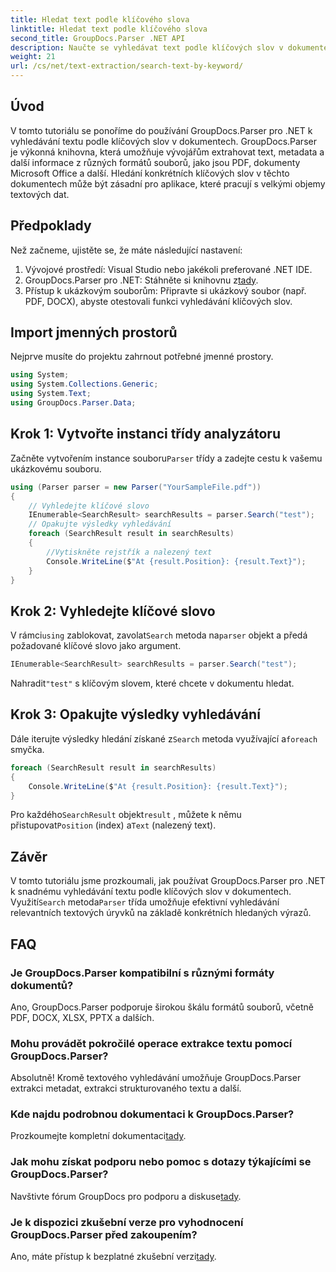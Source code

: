 ```yaml
---
title: Hledat text podle klíčového slova
linktitle: Hledat text podle klíčového slova
second_title: GroupDocs.Parser .NET API
description: Naučte se vyhledávat text podle klíčových slov v dokumentech pomocí GroupDocs.Parser for .NET. Snadno efektivně extrahujte relevantní obsah.
weight: 21
url: /cs/net/text-extraction/search-text-by-keyword/
---
```

## Úvod
V tomto tutoriálu se ponoříme do používání GroupDocs.Parser pro .NET k vyhledávání textu podle klíčových slov v dokumentech. GroupDocs.Parser je výkonná knihovna, která umožňuje vývojářům extrahovat text, metadata a další informace z různých formátů souborů, jako jsou PDF, dokumenty Microsoft Office a další. Hledání konkrétních klíčových slov v těchto dokumentech může být zásadní pro aplikace, které pracují s velkými objemy textových dat.
## Předpoklady
Než začneme, ujistěte se, že máte následující nastavení:
1. Vývojové prostředí: Visual Studio nebo jakékoli preferované .NET IDE.
2.  GroupDocs.Parser pro .NET: Stáhněte si knihovnu z[tady](https://releases.groupdocs.com/parser/net/).
3. Přístup k ukázkovým souborům: Připravte si ukázkový soubor (např. PDF, DOCX), abyste otestovali funkci vyhledávání klíčových slov.

## Import jmenných prostorů
Nejprve musíte do projektu zahrnout potřebné jmenné prostory.
```csharp
using System;
using System.Collections.Generic;
using System.Text;
using GroupDocs.Parser.Data;
```
## Krok 1: Vytvořte instanci třídy analyzátoru
 Začněte vytvořením instance souboru`Parser` třídy a zadejte cestu k vašemu ukázkovému souboru.
```csharp
using (Parser parser = new Parser("YourSampleFile.pdf"))
{
    // Vyhledejte klíčové slovo
    IEnumerable<SearchResult> searchResults = parser.Search("test");
    // Opakujte výsledky vyhledávání
    foreach (SearchResult result in searchResults)
    {
        //Vytiskněte rejstřík a nalezený text
        Console.WriteLine($"At {result.Position}: {result.Text}");
    }
}
```
## Krok 2: Vyhledejte klíčové slovo
 V rámci`using` zablokovat, zavolat`Search` metoda na`parser` objekt a předá požadované klíčové slovo jako argument.
```csharp
IEnumerable<SearchResult> searchResults = parser.Search("test");
```
 Nahradit`"test"` s klíčovým slovem, které chcete v dokumentu hledat.
## Krok 3: Opakujte výsledky vyhledávání
 Dále iterujte výsledky hledání získané z`Search` metoda využívající a`foreach` smyčka.
```csharp
foreach (SearchResult result in searchResults)
{
    Console.WriteLine($"At {result.Position}: {result.Text}");
}
```
 Pro každého`SearchResult` objekt`result` , můžete k němu přistupovat`Position` (index) a`Text` (nalezený text).

## Závěr
 V tomto tutoriálu jsme prozkoumali, jak používat GroupDocs.Parser pro .NET k snadnému vyhledávání textu podle klíčových slov v dokumentech. Využití`Search` metoda`Parser` třída umožňuje efektivní vyhledávání relevantních textových úryvků na základě konkrétních hledaných výrazů.

## FAQ
### Je GroupDocs.Parser kompatibilní s různými formáty dokumentů?
Ano, GroupDocs.Parser podporuje širokou škálu formátů souborů, včetně PDF, DOCX, XLSX, PPTX a dalších.
### Mohu provádět pokročilé operace extrakce textu pomocí GroupDocs.Parser?
Absolutně! Kromě textového vyhledávání umožňuje GroupDocs.Parser extrakci metadat, extrakci strukturovaného textu a další.
### Kde najdu podrobnou dokumentaci k GroupDocs.Parser?
Prozkoumejte kompletní dokumentaci[tady](https://tutorials.groupdocs.com/parser/net/).
### Jak mohu získat podporu nebo pomoc s dotazy týkajícími se GroupDocs.Parser?
 Navštivte fórum GroupDocs pro podporu a diskuse[tady](https://forum.groupdocs.com/c/parser/17).
### Je k dispozici zkušební verze pro vyhodnocení GroupDocs.Parser před zakoupením?
 Ano, máte přístup k bezplatné zkušební verzi[tady](https://releases.groupdocs.com/).